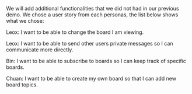 We will add additional functionalities that we did not had in our previous demo.  We chose a user story from each personas, the list below shows what we chose:

Leox: I want to be able to change the board I am viewing.

Leox: I want to be able to send other users private messages so I can communicate more directly.

Bin: I want to be able to subscribe to boards so I can keep track of specific boards.

Chuan: I want to be able to create my own board so that I can add new board topics.
